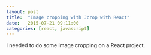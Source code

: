 ```yaml
---
layout: post
title:  "Image cropping with Jcrop with React"
date:   2015-07-21 09:11:00
categories: [react, javascript]
---
```


I needed to do some image cropping on a React project.
